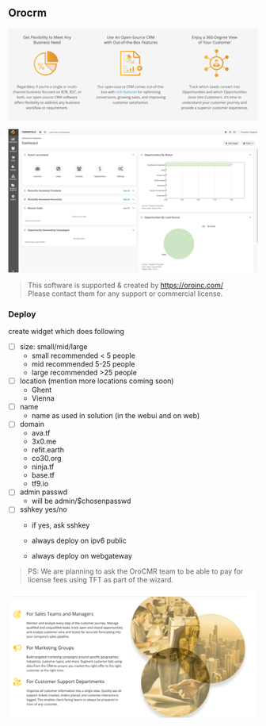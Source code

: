 ## Orocrm

![](./img/orocrm_1.png)

![](./img/orocrm_screenshot1.png)


> This software is supported & created by https://oroinc.com/ <BR>
> Please contact them for any support or commercial license.

### Deploy

create widget which does following

- [ ] size: small/mid/large
  - small recommended < 5 people
  - mid recommended 5-25 people
  - large recommended >25 people
- [ ] location (mention more locations coming soon)
  - Ghent
  - Vienna
- [ ] name
  - name as used in solution (in the webui and on web)
- [ ] domain
  - ava.tf
  - 3x0.me
  - refit.earth
  - co30.org
  - ninja.tf
  - base.tf
  - tf9.io
- [ ] admin passwd
  - will be admin/$chosenpasswd
- [ ] sshkey yes/no
  - if yes, ask sshkey

  - always deploy on ipv6 public
  - always deploy on webgateway


> PS: We are planning to ask the OroCMR team to be able to pay for license fees using TFT as part of the wizard.

![](./img/oro_crm.png)


